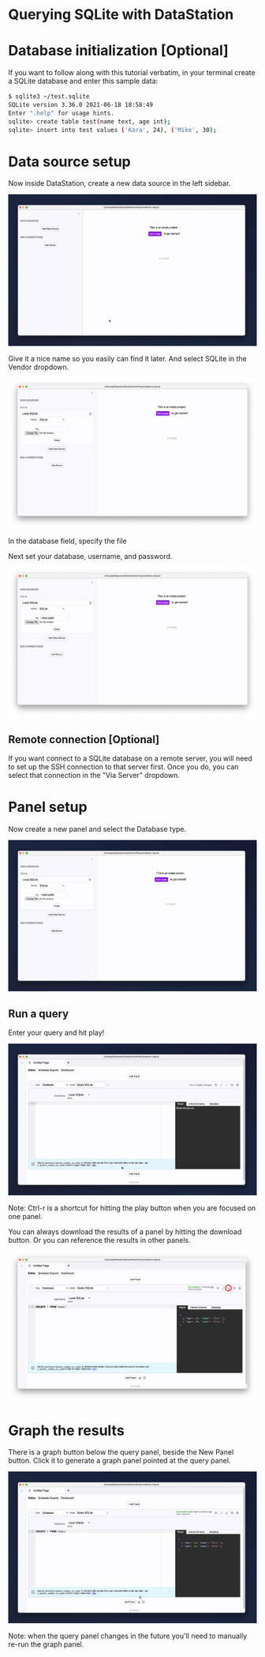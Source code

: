 # Querying SQLite with DataStation

# Database initialization [Optional]

If you want to follow along with this tutorial verbatim, in your
terminal create a SQLite database and enter this sample data:

```bash
$ sqlite3 ~/test.sqlite
SQLite version 3.36.0 2021-06-18 18:58:49
Enter ".help" for usage hints.
sqlite> create table test(name text, age int);
sqlite> insert into test values ('Kara', 24), ('Mike', 30);
```

# Data source setup

Now inside DataStation, create a new data source in the left sidebar.

![Creating a new data source](/tutorials/create-data-source.gif)

Give it a nice name so you easily can find it later. And select SQLite
in the Vendor dropdown.

![Creating a SQLite data source](/tutorials/create-sqlite-data-source.png)

In the database field, specify the file

Next set your database, username, and password.

![Filled out SQLite data source](/tutorials/sqlite-data-source-filled.png)

## Remote connection [Optional]

If you want connect to a SQLite database on a remote server, you will
need to set up the SSH connection to that server first. Once you do,
you can select that connection in the "Via Server" dropdown.

# Panel setup

Now create a new panel and select the Database type.

![Create database panel](/tutorials/create-sqlite-database-panel.gif)

## Run a query

Enter your query and hit play!

![Run SQLite query](/tutorials/run-sqlite-query.gif)

Note: Ctrl-r is a shortcut for hitting the play button when you are
focused on one panel.

You can always download the results of a panel by hitting the download
button. Or you can reference the results in other panels.

![Download panel results](/tutorials/download-sqlite-panel-results.png)

# Graph the results

There is a graph button below the query panel, beside the New Panel
button. Click it to generate a graph panel pointed at the query panel.

![Graph database results](/tutorials/graph-sqlite-database-results.gif)

Note: when the query panel changes in the future you'll need to
manually re-run the graph panel.
